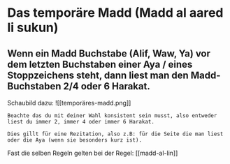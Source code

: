 # Das temporäre Madd (Madd al aared li sukun)
## Wenn ein Madd Buchstabe (Alif, Waw, Ya) vor dem letzten Buchstaben einer Aya / eines Stoppzeichens steht, dann liest man den Madd-Buchstaben 2/4 oder 6 Harakat.

Schaubild dazu:
![[temporäres-madd.png]]

```ad-note
Beachte das du mit deiner Wahl konsistent sein musst, also entweder liest du immer 2, immer 4 oder immer 6 Harakat.

Dies gillt für eine Rezitation, also z.B: für die Seite die man liest oder die Aya (wenn sie besonders kurz ist).
```

Fast die selben Regeln gelten bei der Regel: [[madd-al-lin]]